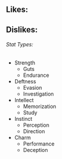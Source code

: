 

## Likes:

## Dislikes:


###### Stat Types:

- Strength
	- Guts
	- Endurance
- Deftness
	- Evasion
	- Investigation
- Intellect
	- Memorization
	- Study
- Instinct
	- Perception
	- Direction
- Charm
	- Performance
	- Deception
